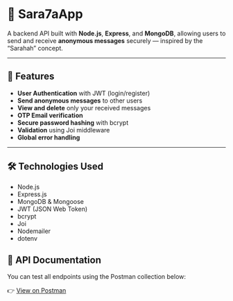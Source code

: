 # 💬 Sara7aApp

A backend API built with **Node.js**, **Express**, and **MongoDB**, allowing users to send and receive **anonymous messages** securely — inspired by the “Sarahah” concept.

---

## 🚀 Features
- **User Authentication** with JWT (login/register)
- **Send anonymous messages** to other users
- **View and delete** only your received messages
- **OTP Email verification**
- **Secure password hashing** with bcrypt
- **Validation** using Joi middleware
- **Global error handling**

---

## 🛠️ Technologies Used
- Node.js  
- Express.js  
- MongoDB & Mongoose  
- JWT (JSON Web Token)  
- bcrypt  
- Joi  
- Nodemailer  
- dotenv

## 🧪 API Documentation

You can test all endpoints using the Postman collection below:

👉 [View on Postman](https://documenter.getpostman.com/view/34513809/2sB3QRoT9r)
